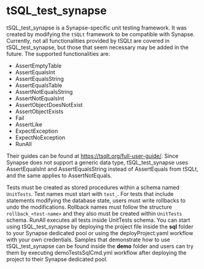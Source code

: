 # tSQL_test_synapse


tSQL_test_synapse is a Synapse-specific unit testing framework. It was created by modifying the `tSQLt` framework to be compatible with Synapse. Currently, not all functionalities provided by tSQLt are covered in tSQL_test_synapse, but those that seem necessary may be added in the future. The supported functionalities are:
- AssertEmptyTable
- AssertEqualsInt 
- AssertEqualsString
- AssertEqualsTable
- AssertNotEqualsString
- AssertNotEqualsInt
- AssertObjectDoesNotExist
- AssertObjectExists
- Fail
- AssertLike
- ExpectException
- ExpectNoException
- RunAll

Their guides can be found at https://tsqlt.org/full-user-guide/. Since Synapse does not support a generic data type, tSQL_test_synapse uses AssertEqualsInt and AssertEqualsString instead of AssertEquals from tSQLt, and the same applies to AssertNotEquals.

Tests must be created as stored procedures within a schema named `UnitTests`. Test names must start with `test_`. For tests that include statements modifying the database state, users must write rollbacks to undo the modifications. Rollback names must follow the structure `rollback_<test-name>` and they also must be created within `UnitTests` schema. RunAll executes all tests inside UnitTests schema. You can start using tSQL_test_synapse by deploying the project file inside the **sql** folder to your Synapse dedicated pool or using the deployProject.yaml workflow with your own credentials. Samples that demonstrate how to use tSQL_test_synapse can be found inside the **demo** folder and users can try them by executing demoTestsSqlCmd.yml workflow after deploying the project to their Synapse dedicated pool.
